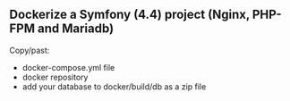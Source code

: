 Dockerize a Symfony (4.4) project (Nginx, PHP-FPM and Mariadb)
----------------------

Copy/past:
- docker-compose.yml file
- docker repository
- add your database to docker/build/db as a zip file
